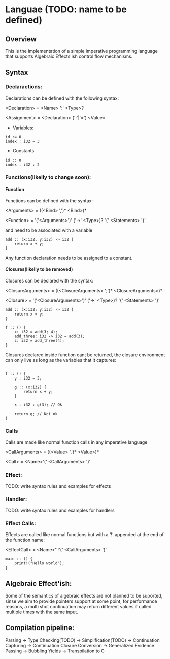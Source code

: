# Languae (TODO: name to be defined)

## Overview
This is the implementation of a simple imperative programming language that supports Algebraic Effects'ish control flow mechanisms.

## Syntax

### Declaractions:
Declarations can be defined with the following syntax:

\<Declaration\> = \<Name\> ':' \<Type\>?

\<Assignment\> = \<Declaration\> (':'|'=') \<Value\>

- Variables:
```
id := 0
index : i32 = 3
```

- Constants
```
id :: 0
index : i32 : 2
```

### Functions(likelly to change soon):

#### Function
Functions can be defined with the syntax:

\<Arguments\> = ((\<Bind\> ',')* \<Bind\>)*

\<Function\> = '('\<Arguments\>')' ('->' \<Type\>)? '{' \<Statements\> '}'

and need to be associated with a variable
```
add :: (x:i32, y:i32) -> i32 {
	return x + y;
}
```

Any function declaration needs to be assigned to a constant.

#### Closures(likelly to be removed)
Closures can be declared with the syntax:

\<ClosureArguments\> = ((\<ClosureArguments\> ';')* \<ClosureArguments\>)*

\<Closure\> = '('\<ClosureArguments\>')' ('->' \<Type\>)? '{' \<Statements\> '}'

```
add :: (x:i32; y:i32) -> i32 {
	return x + y;
}

f :: () {
	x: i32 = add(3; 4);
	add_three: i32 -> i32 = add(3);
	z: i32 = add_three(4);
}
```

Closures declared inside function cant be returned, the closure environment can only live as long as the variables that it captures:
```

f :: () {
	y : i32 = 3;

	g :: (x:i32) {
		return x + y;
	}
	
	x : i32 : g(3); // Ok

	return g; // Not ok
}
```

### Calls
Calls are made like normal function calls in any imperative language

\<CallArguments\> = ((\<Value\> ',')* \<Value\>)*

\<Call\> = \<Name\>'(' \<CallArguments\> ')'

### Effect:
TODO: write syntax rules and examples for effects

### Handler:
TODO: write syntax rules and examples for handlers

### Effect Calls:
Effects are called like normal functions but with a '!' appended at the end of the function name:

\<EffectCall\> = \<Name\>''!'(' \<CallArguments\> ')'

```
main :: () {
	print!("Hello world");
}
```


## Algebraic Effect'ish:
Some of the semantics of algebraic effects are not planned to be suported, sinse we aim to provide pointers support at some point, for performance reasons, a multi shot continuation may return different values if called multiple times with the same input.

## Compilation pipeline:

Parsing -> Type Checking(TODO) -> Simplification(TODO) -> Continuation Capturing -> Continuation Closure Conversion -> Generalized Evidence Passing -> Bubbling Yields -> Transpilation to C
